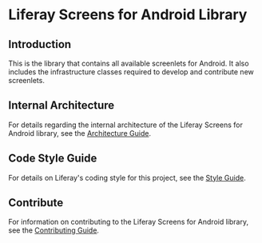 # Liferay Screens for Android Library

## Introduction

This is the library that contains all available screenlets for Android. It also includes the infrastructure classes required to develop and contribute new screenlets. 

## Internal Architecture

For details regarding the internal architecture of the Liferay Screens for Android library, see the [Architecture Guide](documentation/architecture.md).

## Code Style Guide

For details on Liferay's coding style for this project, see the [Style Guide](documentation/style_guide.md).

## Contribute

For information on contributing to the Liferay Screens for Android library, see the [Contributing Guide](https://github.com/liferay/liferay-screens/tree/master/CONTRIBUTING.md).
